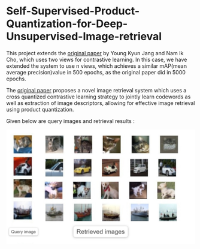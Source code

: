 # Self-Supervised-Product-Quantization-for-Deep-Unsupervised-Image-retrieval


This project extends the [original paper](https://arxiv.org/pdf/2109.02244.pdf) by Young Kyun Jang and  Nam Ik Cho,  which uses two views for contrastive learning. In this case, we have extended the system to use n views, which achieves a similar mAP(mean average precision)value in 500 epochs, as the original paper did in 5000 epochs.

The [original paper](https://arxiv.org/pdf/2109.02244.pdf) proposes a novel image retrieval system which uses a cross quantized contrastive learning strategy to jointly learn codewords as well as extraction of image descriptors, allowing for effective image retrieval using product quantization.

Given below are query images and retrieval results : 

![](https://github.com/smcri/Self-Supervised-Product-Quantization-for-Deep-Unsupervised-Image-retrieval/blob/main/query%20and%20ret.jpeg?raw=true)
